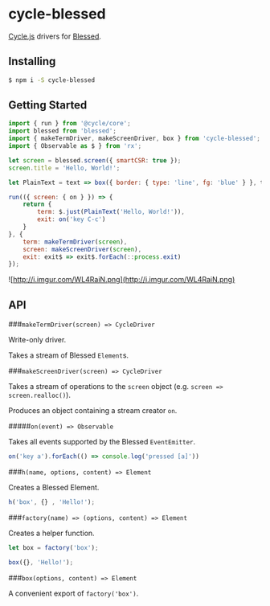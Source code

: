 # cycle-blessed
[Cycle.js](http://cycle.js.org/) drivers for [Blessed](https://github.com/chjj/blessed).

## Installing

```sh
$ npm i -S cycle-blessed
```

## Getting Started

```js
import { run } from '@cycle/core';
import blessed from 'blessed';
import { makeTermDriver, makeScreenDriver, box } from 'cycle-blessed';
import { Observable as $ } from 'rx';

let screen = blessed.screen({ smartCSR: true });
screen.title = 'Hello, World!';

let PlainText = text => box({ border: { type: 'line', fg: 'blue' } }, text);

run(({ screen: { on } }) => {
	return {
		term: $.just(PlainText('Hello, World!')),
		exit: on('key C-c')
	}
}, {
	term: makeTermDriver(screen),
	screen: makeScreenDriver(screen),
	exit: exit$ => exit$.forEach(::process.exit)
});

```

![http://i.imgur.com/WL4RaiN.png](http://i.imgur.com/WL4RaiN.png)

## API

###`makeTermDriver(screen) => CycleDriver`

Write-only driver.

Takes a stream of Blessed `Element`s.

###`makeScreenDriver(screen) => CycleDriver`

Takes a stream of operations to the `screen` object (e.g. `screen => screen.realloc()`).

Produces an object containing a stream creator `on`.

#####`on(event) => Observable`

Takes all events supported by the Blessed `EventEmitter`.

```js
on('key a').forEach(() => console.log('pressed [a]'))
```

###`h(name, options, content) => Element`

Creates a Blessed Element.

```js
h('box', {} , 'Hello!');
```

###`factory(name) => (options, content) => Element`

Creates a helper function.

```js
let box = factory('box');

box({}, 'Hello!');
```

###`box(options, content) => Element`

A convenient export of `factory('box')`.
